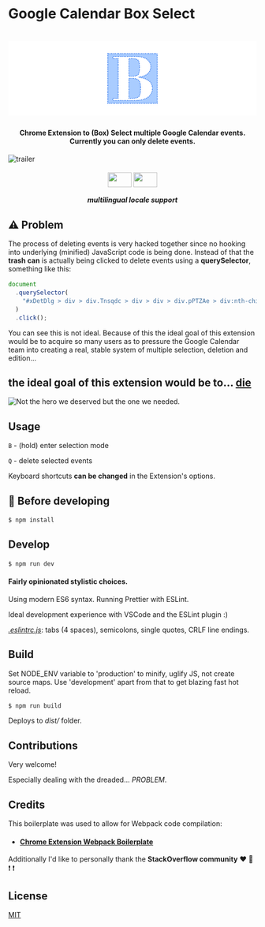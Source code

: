 # Google Calendar Box Select

# ![logo](docs/img/main_logo.png)

<h4 align="center">Chrome Extension to (Box) Select multiple Google Calendar events. Currently you can only delete events. </h4>

![trailer](docs/img/demo.gif)

<h5 align="center">
<img src="https://upload.wikimedia.org/wikipedia/en/thumb/1/12/Flag_of_Poland.svg/320px-Flag_of_Poland.svg.png" height="30" width="48"/> <img src="https://upload.wikimedia.org/wikipedia/commons/thumb/a/ae/Flag_of_the_United_Kingdom.svg/320px-Flag_of_the_United_Kingdom.svg.png" height="30" width="48" />

multilingual locale support

</h5>

## :warning: Problem

The process of deleting events is very hacked together since no hooking into underlying (minified) JavaScript code is being done.
Instead of that the **trash can** is actually being clicked to delete events using a **querySelector**, something like this:

```javascript
document
  .querySelector(
    "#xDetDlg > div > div.Tnsqdc > div > div > div.pPTZAe > div:nth-child(2) > div"
  )
  .click();
```

You can see this is not ideal.
Because of this the ideal goal of this extension would be to acquire so many users as to pressure the Google Calendar team into creating a real, stable system of multiple selection, deletion and edition...

## the ideal goal of this extension would be to... [**die**](https://getyarn.io/yarn-clip/9f143220-ed9d-4525-b4ef-b37fd5413768)

![Not the hero we deserved but the one we needed.](https://i.imgur.com/NN4nmKR.gif)

## Usage

`B` - (hold) enter selection mode

`Q` - delete selected events

Keyboard shortcuts **can be changed** in the Extension's options.

## :construction: Before developing

```bash
$ npm install
```

## Develop

```bash
$ npm run dev
```

#### Fairly opinionated stylistic choices.

Using modern ES6 syntax.
Running Prettier with ESLint.

Ideal development experience with VSCode and the ESLint plugin :)

[_.eslintrc.js_](.eslintrc.js): tabs (4 spaces), semicolons, single quotes, CRLF line endings.

## Build

Set NODE_ENV variable to 'production' to minify, uglify JS, not create source maps. Use 'development' apart from that to get blazing fast hot reload.

```bash
$ npm run build
```

Deploys to _dist/_ folder.

## Contributions

Very welcome!

Especially dealing with the dreaded... _PROBLEM_.

## Credits

This boilerplate was used to allow for Webpack code compilation:

- #### [Chrome Extension Webpack Boilerplate](https://github.com/samuelsimoes/chrome-extension-webpack-boilerplate)

Additionally I'd like to personally thank the **StackOverflow community** :heart: :sparkling_heart: :exclamation: :exclamation:

## License

[MIT](LICENSE)
